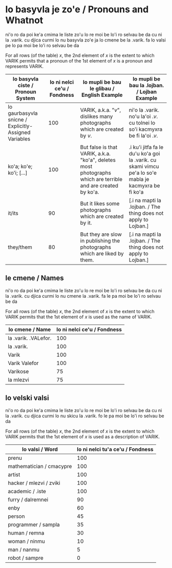 lo basyvla je zo'e / Pronouns and Whatnot
=========================================

ni'o ro da poi ke'a cmima le liste zo'u lo re moi be lo'i ro selvau be da cu ni la .varik. cu djica curmi lo nu basyvla zo'e ja lo cmene be la .varik. fa lo valsi pe lo pa moi be lo'i ro selvau be da

For all rows (of the table) $x$, the 2nd element of $x$ is the extent to which VARIK permits that a pronoun of the 1st element of $x$ is a pronoun and represents VARIK.

| lo basyvla ciste / Pronoun System	| lo ni nelci ce'u / Fondness	| lo mupli be bau le glibau / English Example		| lo mupli be bau la .lojban. / Lojban Example		|
---	|--	|--		|--
| lo gaurbasyvla snicne / Explicitly-Assigned Variables	| 100	| VARIK, a.k.a. "$v$", dislikes many photographs which are created by $v$.	| ni'o la .varik. no'u la'oi .$v$. cu tolnei lo so'i kacmyxra be fi la'oi .$v$.	|
| ko'a; ko'e; ko'i; [...]	| 100	| But false is that VARIK, a.k.a. "ko'a", deletes most photographs which are terrible and are created by ko'a.	| .i ku'i jitfa fa le du'u ko'a goi la .varik. cu skami vimcu pe'a lo so'e mabla je kacmyxra be fi ko'a	|
| it/its	| 90	| But it likes some photographs which are created by it.		| [.i na mapti la .lojban. / The thing does not apply to Lojban.]	|
| they/them	| 80	| But they are slow in publishing the photographs which are liked by them.	| [.i na mapti la .lojban. / The thing does not apply to Lojban.]	|

## le cmene / Names
ni'o ro da poi ke'a cmima le liste zo'u lo re moi be lo'i ro selvau be da cu ni la .varik. cu djica curmi lo nu cmene la .varik. fa le pa moi be lo'i ro selvau be da

For all rows (of the table) $x$, the 2nd element of $x$ is the extent to which VARIK permits that the 1st element of $x$ is used as the name of VARIK.

| lo cmene / Name	| lo ni nelci ce'u / Fondness	|
|--	|--	|
| la .varik. .VALefor.	| 100	|
| la .varik.	| 100	|
| Varik	| 100	|
| Varik Valefor	| 100	|
| Varikose	| 75	|
| la mlezvi	| 75	|

## lo velski valsi
ni'o ro da poi ke'a cmima le liste zo'u lo re moi be lo'i ro selvau be da cu ni la .varik. cu djica curmi lo nu skicu la .varik. fo le pa moi be lo'i ro selvau be da

For all rows (of the table) $x$, the 2nd element of $x$ is the extent to which VARIK permits that the 1st element of $x$ is used as a description of VARIK.

| lo valsi / Word	| lo ni nelci tu'a ce'u / Fondness	|
|--	|--	|
| prenu	| 100	|
| mathematician / cmacypre	| 100	|
| artist	| 100	|
| hacker / mlezvi / zviki	| 100	|
| academic / .iste	| 100	|
| furry / dalremnei	| 90	|
| enby	| 60	|
| person	| 45	|
| programmer / sampla	| 35	|
| human / remna	| 30	|
| woman / ninmu	| 10	|
| man / nanmu	| 5	|
| robot / sampre	| 0	|
